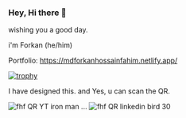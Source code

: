 
### Hey, Hi there 👋


wishing you a good day.

i'm Forkan (he/him)

Portfolio: https://mdforkanhossainfahim.netlify.app/

[![trophy](https://github-profile-trophy.vercel.app/?username=MdForkanHF)](https://github.com/ryo-ma/github-profile-trophy)

I have designed this. and Yes, u can scan the QR.


![fhf QR YT iron man](https://github.com/user-attachments/assets/79d11f0d-4181-41a8-b38f-abc212eb9b84) ... ![fhf QR linkedin bird 30](https://github.com/user-attachments/assets/5bbf0600-6d6d-4716-b079-8047a5282174)


<!--
**MdForkanHF/MdForkanHF** is a ✨ _special_ ✨ repository because its `README.md` (this file) appears on your GitHub profile.

Here are some ideas to get you started:

- 🔭 I’m currently working on ...
- 🌱 I’m currently learning ...
- 👯 I’m looking to collaborate on ...
- 🤔 I’m looking for help with ...
- 💬 Ask me about ...
- 📫 How to reach me: ...
- 😄 Pronouns: ...
- ⚡ Fun fact: ...
-->
